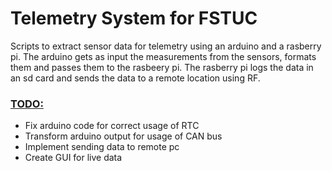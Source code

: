 # Telemetry System for FSTUC
Scripts to extract sensor data for telemetry using an arduino and a rasberry pi.
The arduino gets as input the measurements from the sensors, formats them and passes them to the rasbeery pi.
Τhe rasberry pi logs the data in an sd card and sends the data to a remote location using RF.

### <ins>TODO:</ins>
+ Fix arduino code for correct usage of RTC
+ Transform arduino output for usage of CAN bus
+ Implement sending data to remote pc
+ Create GUI for live data

